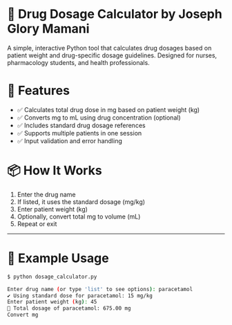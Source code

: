 # 💊 Drug Dosage Calculator by Joseph Glory Mamani

A simple, interactive Python tool that calculates drug dosages based on patient weight and drug-specific dosage guidelines. Designed for nurses, pharmacology students, and health professionals.

# 🚀 Features

- ✅ Calculates total drug dose in mg based on patient weight (kg)
- ✅ Converts mg to mL using drug concentration (optional)
- ✅ Includes standard drug dosage references
- ✅ Supports multiple patients in one session
- ✅ Input validation and error handling

# 📦 How It Works

1. Enter the drug name
2. If listed, it uses the standard dosage (mg/kg)
3. Enter patient weight (kg)
4. Optionally, convert total mg to volume (mL)
5. Repeat or exit

---

# 🧪 Example Usage

```bash
$ python dosage_calculator.py

Enter drug name (or type 'list' to see options): paracetamol
✔ Using standard dose for paracetamol: 15 mg/kg
Enter patient weight (kg): 45
💉 Total dosage of paracetamol: 675.00 mg
Convert mg

